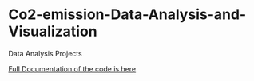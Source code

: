 # Co2-emission-Data-Analysis-and-Visualization
Data Analysis Projects

[Full Documentation of the code is here](https://ninza7.medium.com/data-analysis-and-visualization-of-co2-emission-by-different-countries-7d9cadec50a3)
